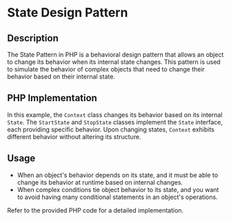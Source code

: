 # State Design Pattern

## Description

The State Pattern in PHP is a behavioral design pattern that allows an object to change its behavior when its internal state changes. This pattern is used to simulate the behavior of complex objects that need to change their behavior based on their internal state.

## PHP Implementation

In this example, the `Context` class changes its behavior based on its internal `State`. The `StartState` and `StopState` classes implement the `State` interface, each providing specific behavior. Upon changing states, `Context` exhibits different behavior without altering its structure. 

## Usage

- When an object's behavior depends on its state, and it must be able to change its behavior at runtime based on internal changes.
- When complex conditions tie object behavior to its state, and you want to avoid having many conditional statements in an object's operations.

Refer to the provided PHP code for a detailed implementation.
